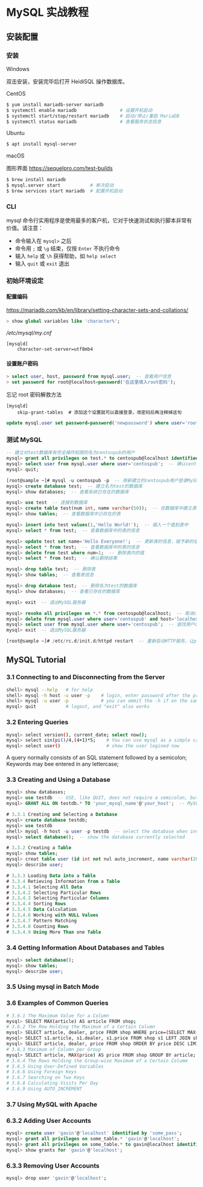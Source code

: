 # MySQL 实战教程

<script>ooboqoo.contentsRegExp = /H[123]/;</script>

## 安装配置

### 安装

Windows

双击安装，安装完毕后打开 HeidiSQL 操作数据库。

CentOS

```bash
$ yum install mariadb-server mariadb
$ systemctl enable mariadb                # 设置开机启动
$ systemctl start/stop/restart mariadb    # 启动/停止/重启 MariaDB
$ systemctl status mariadb                # 查看服务状态信息
```

Ubuntu

```bash
$ apt install mysql-server
```

macOS

图形界面 https://sequelpro.com/test-builds

```bash
$ brew install mariadb
$ mysql.server start           # 单次启动
$ brew services start mariadb  # 配置开机启动
```

### CLI

mysql 命令行实用程序是使用最多的客户机，它对于快速测试和执行脚本非常有价值。请注意：

* 命令输入在 `mysql>` 之后
* 命令用 `;` 或 `\g` 结束，仅按 `Enter` 不执行命令
* 输入 `help` 或 `\h` 获得帮助，如 `help select`
* 输入 `quit` 或 `exit` 退出

### 初始环境设定

#### 配置编码

https://mariadb.com/kb/en/library/setting-character-sets-and-collations/

```sql
> show global variables like 'character%';
```

_/etc/mysql/my.cnf_

```text
[mysqld]
    character-set-server=utf8mb4
```

#### 设置账户密码

```sql
> select user, host, password from mysql.user;  -- 查看用户信息
> set password for root@localhost=password('在这里填入root密码');
```

忘记 root 密码解救方法

```text
[mysqld]
    skip-grant-tables  # 添加这个设置就可以直接登录，改密码后再注释掉这句
```

```sql
update mysql.user set password=password('newpassword') where user='root'
```

### 测试 MySQL

```sql
-- 建立对test数据库有完全操作权限的名为centospub的用户
mysql> grant all privileges on test.* to centospub@localhost identified by '密码';
mysql> select user from mysql.user where user='centospub';  -- 确认centospub用户的存在与否
mysql> quit;

[root@sample ~]# mysql -u centospub -p  -- 用新建立的centospub用户登录MySQL服务器
mysql> create database test;  -- 建立名为test的数据库
mysql> show databases;  -- 查看系统已存在的数据库

mysql> use test  -- 连接到数据库
mysql> create table test(num int, name varchar(50));  -- 在数据库中建立表
mysql> show tables;  -- 查看数据库中已存在的表

mysql> insert into test values(1,'Hello World!');  -- 插入一个值到表中
mysql> select * from test;  -- 查看数据库中的表的信息

mysql> update test set name='Hello Everyone!';  -- 更新表的信息，赋予新的值
mysql> select * from test;  -- 查看数据库中的表的信息
mysql> delete from test where num=1;  -- 删除表内的值
mysql> select * from test;  -- 确认删除结果

mysql> drop table test;  -- 删除表
mysql> show tables;  -- 查看表信息

mysql> drop database test;  -- 删除名为test的数据库
mysql> show databases;  -- 查看已存在的数据库

mysql> exit  -- 退出MySQL服务器

mysql> revoke all privileges on *.* from centospub@localhost;  -- 取消centospub用户对数据库的操作权限
mysql> delete from mysql.user where user='centospub' and host='localhost';  -- 删除centospub用户
mysql> select user from mysql.user where user='centospub';  -- 查找用户centospub，确认已删除与否
mysql> exit  -- 退出MySQL服务器

[root@sample ~]# /etc/rc.d/init.d/httpd restart  -- 重新启动HTTP服务，让php-mysql反映到HTTP服务中。
```


## MySQL Tutorial

### 3.1 Connecting to and Disconnecting from the Server

```bash
shell> mysql --help   # for help
shell> mysql -h host -u user -p    # login, enter password after the prompt
shell> mysql -u user -p            # you can ommit the -h if on the same machine
mysql> quit           # logout, and "exit" also works
```

### 3.2 Entering Queries

```bash
mysql> select version(), current_date; select now();
mysql> select sin(pi()/4,(4+1)*5;    # You can use mysql as a simple calculator;
mysql> select user()                 # show the user logined now
```

A query normally consists of an SQL statement followed by a semicolon;<br>Keywords may bee entered in any lettercase;

### 3.3 Creating and Using a Database

```sql
mysql> show databases;
mysql> use testdb  -- USE, like QUIT, does not require a semicolon, but it does no harm to add a ";"
mysql> GRANT ALL ON testdb.* TO 'your_mysql_name'@'your_host';  -- MySQL administrator used to give permission

# 3.3.1 Creating and Selecting a Database
mysql> create database testdb;
mysql> use testdb
shell> mysql -h host -u user -p testdb  -- select the database when invok mysql
mysql> select database();  -- show the database currently selected

# 3.3.2 Creating a Table
mysql> show tables;
mysql> creat table user (id int not nul auto_increment, name varchar(20), password varchar(20), primary key (id));
mysql> describe user;

# 3.3.3 Loading Data into a Table
# 3.3.4 Retieving Information from a Table
# 3.3.4.1 Selecting All Data
# 3.3.4.2 Selecting Particular Rows
# 3.3.4.3 Selecting Particular Columns
# 3.3.4.4 Sorting Rows
# 3.3.4.5 Data Calculation
# 3.3.4.6 Working with NULL Values
# 3.3.4.7 Pattern Matching
# 3.3.4.8 Counting Rows
# 3.3.4.9 Using More Than one Table
```

### 3.4 Getting Information About Databases and Tables

```sql
mysql> select database();
mysql> show tables;
mysql> describe user;
```

### 3.5 Using mysql in Batch Mode

### 3.6 Examples of Common Queries

```bash
# 3.6.1 The Maximum Value for a Column
mysql> SELECT MAX(article) AS article FROM shop;
# 3.6.2 The Row Holding the Maximum of a Certain Column
mysql> SELECT article, dealer, price FROM shop WHERE price=(SELECT MAX(price) FROM shop);
mysql> SELECT s1.article, s1.dealer, s1.price FROM shop s1 LEFT JOIN shop s2 ON s1.price &lt; s2.price WHERE s2.article IS NULL;
mysql> SELECT article, dealer, price FROM shop ORDER BY price DESC LIMIT 1;
# 3.6.3 Maximum of Column per Group
mysql> SELECT article, MAX(price) AS price FROM shop GROUP BY article;
# 3.6.4 The Rows Holding the Group-wise Maximum of a Certain Columm
# 3.6.5 Using User-Defined Variables
# 3.6.6 Using Foreign Keys
# 3.6.7 Searching on Two Keys
# 3.6.8 Calculating Visits Per Day
# 3.6.9 Using AUTO_INCREMENT
```

### 3.7 Using MySQL with Apache

### 6.3.2 Adding User Accounts

```sql
mysql> create user 'gavin'@'localhost' identified by 'some_pass';
mysql> grant all privileges on some_table.* 'gavin'@'localhost';
mysql> grant all privileges on some_table.* to gavin@localhost identified by 'some_pass'  # a substitute for convenience 
mysql> show grants for 'gavin'@'localhost';
```

### 6.3.3 Removing User Accounts

```bash
mysql> drop user 'gavin'@'localhost';
```
